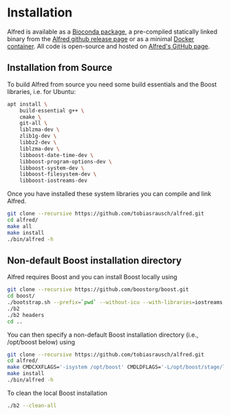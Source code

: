# Installation

Alfred is available as a [Bioconda package](https://anaconda.org/bioconda/alfred), a pre-compiled statically linked binary from the [Alfred github release page](https://github.com/tobiasrausch/alfred/releases/) or as a minimal [Docker container](https://hub.docker.com/r/trausch/alfred/). All code is open-source and hosted on [Alfred's GitHub page](https://github.com/tobiasrausch/alfred).

## Installation from Source

To build Alfred from source you need some build essentials and the Boost libraries, i.e. for Ubuntu:

```bash
apt install \
    build-essential g++ \
    cmake \
    git-all \
    liblzma-dev \
    zlib1g-dev \
    libbz2-dev \
    liblzma-dev \
    libboost-date-time-dev \
    libboost-program-options-dev \
    libboost-system-dev \
    libboost-filesystem-dev \
    libboost-iostreams-dev
```

Once you have installed these system libraries you can compile and link Alfred.

```bash
git clone --recursive https://github.com/tobiasrausch/alfred.git
cd alfred/
make all
make install
./bin/alfred -h
```

## Non-default Boost installation directory

Alfred requires Boost and you can install Boost locally using

```bash
git clone --recursive https://github.com/boostorg/boost.git
cd boost/
./bootstrap.sh --prefix=`pwd` --without-icu --with-libraries=iostreams,filesystem,system,program_options,date_time
./b2
./b2 headers
cd ..
```

You can then specify a non-default Boost installation directory (i.e., /opt/boost below) using

```bash
git clone --recursive https://github.com/tobiasrausch/alfred.git
cd alfred/
make CMDCXXFLAGS='-isystem /opt/boost' CMDLDFLAGS='-L/opt/boost/stage/lib' all
make install
./bin/alfred -h
```

To clean the local Boost installation

```bash
./b2 --clean-all
```
